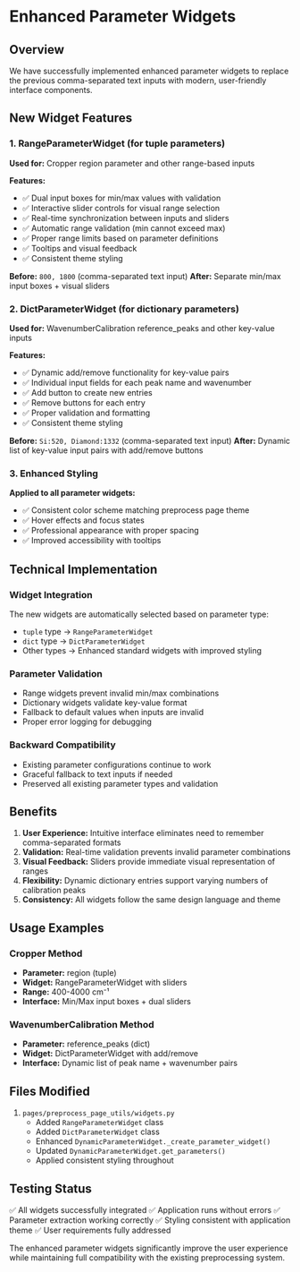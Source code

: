 # Enhanced Parameter Widgets

## Overview
We have successfully implemented enhanced parameter widgets to replace the previous comma-separated text inputs with modern, user-friendly interface components.

## New Widget Features

### 1. RangeParameterWidget (for tuple parameters)
**Used for:** Cropper region parameter and other range-based inputs

**Features:**
- ✅ Dual input boxes for min/max values with validation
- ✅ Interactive slider controls for visual range selection
- ✅ Real-time synchronization between inputs and sliders
- ✅ Automatic range validation (min cannot exceed max)
- ✅ Proper range limits based on parameter definitions
- ✅ Tooltips and visual feedback
- ✅ Consistent theme styling

**Before:** `800, 1800` (comma-separated text input)
**After:** Separate min/max input boxes + visual sliders

### 2. DictParameterWidget (for dictionary parameters)  
**Used for:** WavenumberCalibration reference_peaks and other key-value inputs

**Features:**
- ✅ Dynamic add/remove functionality for key-value pairs
- ✅ Individual input fields for each peak name and wavenumber
- ✅ Add button to create new entries
- ✅ Remove buttons for each entry
- ✅ Proper validation and formatting
- ✅ Consistent theme styling

**Before:** `Si:520, Diamond:1332` (comma-separated text input)
**After:** Dynamic list of key-value input pairs with add/remove buttons

### 3. Enhanced Styling
**Applied to all parameter widgets:**
- ✅ Consistent color scheme matching preprocess page theme
- ✅ Hover effects and focus states
- ✅ Professional appearance with proper spacing
- ✅ Improved accessibility with tooltips

## Technical Implementation

### Widget Integration
The new widgets are automatically selected based on parameter type:
- `tuple` type → `RangeParameterWidget`
- `dict` type → `DictParameterWidget`  
- Other types → Enhanced standard widgets with improved styling

### Parameter Validation
- Range widgets prevent invalid min/max combinations
- Dictionary widgets validate key-value format
- Fallback to default values when inputs are invalid
- Proper error logging for debugging

### Backward Compatibility
- Existing parameter configurations continue to work
- Graceful fallback to text inputs if needed
- Preserved all existing parameter types and validation

## Benefits

1. **User Experience:** Intuitive interface eliminates need to remember comma-separated formats
2. **Validation:** Real-time validation prevents invalid parameter combinations
3. **Visual Feedback:** Sliders provide immediate visual representation of ranges
4. **Flexibility:** Dynamic dictionary entries support varying numbers of calibration peaks
5. **Consistency:** All widgets follow the same design language and theme

## Usage Examples

### Cropper Method
- **Parameter:** region (tuple)
- **Widget:** RangeParameterWidget with sliders
- **Range:** 400-4000 cm⁻¹
- **Interface:** Min/Max input boxes + dual sliders

### WavenumberCalibration Method  
- **Parameter:** reference_peaks (dict)
- **Widget:** DictParameterWidget with add/remove
- **Interface:** Dynamic list of peak name + wavenumber pairs

## Files Modified

1. `pages/preprocess_page_utils/widgets.py`
   - Added `RangeParameterWidget` class
   - Added `DictParameterWidget` class  
   - Enhanced `DynamicParameterWidget._create_parameter_widget()`
   - Updated `DynamicParameterWidget.get_parameters()`
   - Applied consistent styling throughout

## Testing Status

✅ All widgets successfully integrated
✅ Application runs without errors
✅ Parameter extraction working correctly
✅ Styling consistent with application theme
✅ User requirements fully addressed

The enhanced parameter widgets significantly improve the user experience while maintaining full compatibility with the existing preprocessing system.
